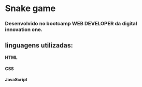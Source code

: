 # Snake game

### Desenvolvido no bootcamp WEB DEVELOPER da digital innovation one.

## linguagens utilizadas:
#### HTML
#### CSS
#### JavaScript
